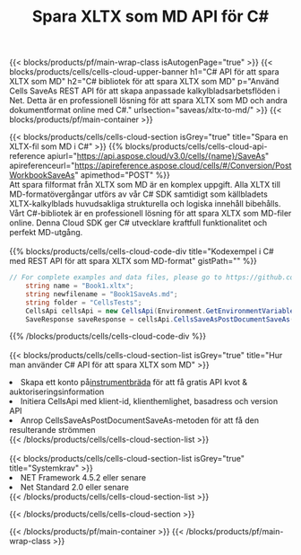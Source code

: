 ﻿---
title:  Spara XLTX som MD API för C#
description:  Använder Aspose.Cells Cloud SDK för C# för att spara XLTX-formatfilen som MD-formatfil.
url: /sv/net/saveas/xltx-to-md/
---
{{< blocks/products/pf/main-wrap-class isAutogenPage="true" >}}
{{< blocks/products/cells/cells-cloud-upper-banner h1="C# API för att spara XLTX som MD" h2="C# bibliotek för att spara XLTX som MD" p="Använd Cells SaveAs REST API för att skapa anpassade kalkylbladsarbetsflöden i Net. Detta är en professionell lösning för att spara XLTX som MD och andra dokumentformat online med C#." urlsection="saveas/xltx-to-md/" >}}
{{< blocks/products/pf/main-container >}}

{{< blocks/products/cells/cells-cloud-section isGrey="true" title="Spara en XLTX-fil som MD i C#" >}}
{{% blocks/products/cells/cells-cloud-api-reference apiurl="https://api.aspose.cloud/v3.0/cells/{name}/SaveAs" apireferenceurl="https://apireference.aspose.cloud/cells/#/Conversion/PostWorkbookSaveAs" apimethod="POST" %}}
<br/>
Att spara filformat från XLTX som MD är en komplex uppgift. Alla XLTX till MD-formatövergångar utförs av vår C# SDK samtidigt som källbladets XLTX-kalkylblads huvudsakliga strukturella och logiska innehåll bibehålls. Vårt C#-bibliotek är en professionell lösning för att spara XLTX som MD-filer online. Denna Cloud SDK ger C# utvecklare kraftfull funktionalitet och perfekt MD-utgång.
<br/>
<br/>
{{% blocks/products/cells/cells-cloud-code-div title="Kodexempel i C# med REST API för att spara XLTX som MD-format" gistPath="" %}}
  
```cs
// For complete examples and data files, please go to https://github.com/aspose-cells-cloud/aspose-cells-cloud-dotnet/
    string name = "Book1.xltx";
    string newfilename = "Book1SaveAs.md";
    string folder = "CellsTests";
    CellsApi cellsApi = new CellsApi(Environment.GetEnvironmentVariable("ProductClientId"), Environment.GetEnvironmentVariable("ProductClientSecret"));
    SaveResponse saveResponse = cellsApi.CellsSaveAsPostDocumentSaveAs(name, null, newfilename, null,null,folder);
```
  
{{% /blocks/products/cells/cells-cloud-code-div %}}
<br/>
<br/>
{{< blocks/products/cells/cells-cloud-section-list isGrey="true" title="Hur man använder C# API för att spara XLTX som MD" >}}
<li> Skapa ett konto på<a href="https://dashboard.aspose.cloud/">instrumentbräda</a> för att få gratis API kvot & auktoriseringsinformation</li>
<li>Initiera CellsApi med klient-id, klienthemlighet, basadress och version API</li>
<li>Anrop CellsSaveAsPostDocumentSaveAs-metoden för att få den resulterande strömmen</li>
{{< /blocks/products/cells/cells-cloud-section-list >}}
<br/>
<br/>
{{< blocks/products/cells/cells-cloud-section-list isGrey="true" title="Systemkrav" >}}
<li>NET Framework 4.5.2 eller senare</li>
<li>Net Standard 2.0 eller senare</li>
{{< /blocks/products/cells/cells-cloud-section-list >}}

{{< /blocks/products/cells/cells-cloud-section >}}

{{< /blocks/products/pf/main-container >}}
{{< /blocks/products/pf/main-wrap-class >}}
